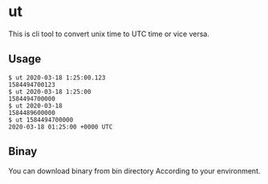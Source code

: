 # ut
This is cli tool to convert unix time to UTC time or vice versa.

## Usage
```
$ ut 2020-03-18 1:25:00.123
1584494700123
$ ut 2020-03-18 1:25:00
1584494700000
$ ut 2020-03-18
1584489600000
$ ut 1584494700000
2020-03-18 01:25:00 +0000 UTC
```
## Binay
You can download binary from bin directory According to your environment.
